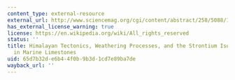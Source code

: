 ```yaml
---
content_type: external-resource
external_url: http://www.sciencemag.org/cgi/content/abstract/258/5088/1594
has_external_license_warning: true
license: https://en.wikipedia.org/wiki/All_rights_reserved
status: ''
title: Himalayan Tectonics, Weathering Processes, and the Strontium Isotope Record
  in Marine Limestones
uid: 65d7b32d-e6b4-4f0b-9b3d-1cd7e89ba7de
wayback_url: ''
---
```

